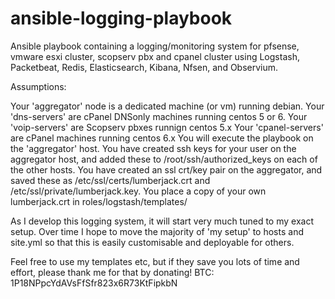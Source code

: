 ansible-logging-playbook
========================

Ansible playbook containing a logging/monitoring system for pfsense, vmware esxi cluster, scopserv pbx and cpanel cluster using Logstash, Packetbeat, Redis, Elasticsearch, Kibana, Nfsen, and Observium.


Assumptions:

Your 'aggregator' node is a dedicated machine (or vm) running debian.
Your 'dns-servers' are cPanel DNSonly machines running centos 5 or 6.
Your 'voip-servers' are Scopserv pbxes runnign centos 5.x
Your 'cpanel-servers' are cPanel machines running centos 6.x
You will execute the playbook on the 'aggregator' host.
You have created ssh keys for your user on the aggregator host, and added these to /root/ssh/authorized_keys on each of the other hosts.
You have created an ssl crt/key pair on the aggregator, and saved these as /etc/ssl/certs/lumberjack.crt and /etc/ssl/private/lumberjack.key. You place a copy of your own lumberjack.crt in roles/logstash/templates/


As I develop this logging system, it will start very much tuned to my exact setup.
Over time I hope to move the majority of 'my setup' to hosts and site.yml so that this is easily customisable and deployable for others.

Feel free to use my templates etc, but if they save you lots of time and effort, please thank me for that by donating!
BTC: 1P18NPpcYdAVsFfSfr823x6R73KtFipkbN
